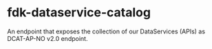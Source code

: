 # fdk-dataservice-catalog

An endpoint that exposes the collection of our DataServices (APIs) as DCAT-AP-NO v2.0 endpoint.
